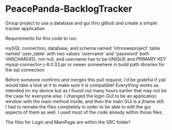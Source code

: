 # PeacePanda-BacklogTracker
Group project to use a database and gui thru github and create a simple tracker application

Requirements for this code to run:

mySQL connection, database, and schema named 'introsweproject'
table named 'user_table' with two values 'username' and 'password' both VARCHAR(45), not null, and username has to be UNIQUE and PRIMARY KEY
mysql-connector-j-8.0.33.jar or newer somewhere in build path libraries for the sql connection


Before someone confirms and merges this pull request, 
i'd be grateful if yall would take a look at it to make sure it is compatible! 
Everything works as intended on my device but as I found out many hours earlier 
that may not be the case for everyone else. I changed the login GUI to be an 
application window with the main method inside, and then the main GUi is a jframe still. 
I had to remake the files completely in order to be able to edit the gui aspects of them as well. 
I used most of the code already within those files.

The files for Login and MainPage are within the SRC folder!
